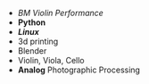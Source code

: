 * _BM Violin Performance_
* **Python**
* __*Linux*__
* 3d printing
* Blender 
* Violin, Viola, Cello
* **Analog** Photographic Processing 
